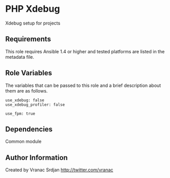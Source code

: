 PHP Xdebug
========

Xdebug setup for projects

Requirements
------------

This role requires Ansible 1.4 or higher and tested platforms are listed in the metadata file.

Role Variables
--------------

The variables that can be passed to this role and a brief description about
them are as follows.

    use_xdebug: false
    use_xdebug_profiler: false
    
    use_fpm: true


Dependencies
------------

Common module


Author Information
------------------

Created by Vranac Srdjan http://twitter.com/vranac

